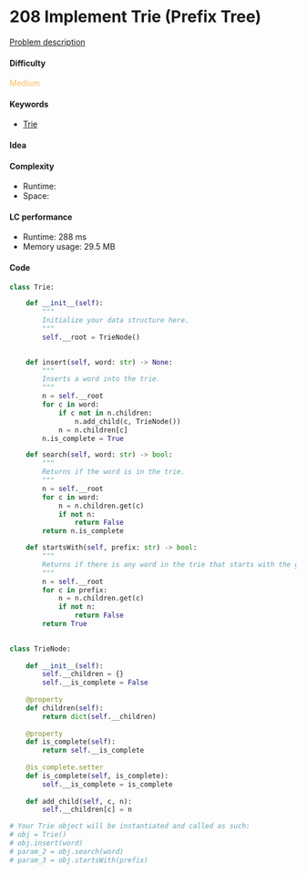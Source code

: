 208 Implement Trie (Prefix Tree)
=======================
[Problem description](https://leetcode.com/problems/implement-trie-prefix-tree/)

#### Difficulty
<span style="color:#FABC60">Medium</span>

#### Keywords
- [Trie](../categories/trie.md)
  
#### Idea

#### Complexity
- Runtime:
- Space: 
  
#### LC performance
- Runtime: 288 ms
- Memory usage: 29.5 MB

#### Code
```python
class Trie:

    def __init__(self):
        """
        Initialize your data structure here.
        """
        self.__root = TrieNode()
        

    def insert(self, word: str) -> None:
        """
        Inserts a word into the trie.
        """
        n = self.__root
        for c in word:
            if c not in n.children:
                n.add_child(c, TrieNode())
            n = n.children[c]
        n.is_complete = True

    def search(self, word: str) -> bool:
        """
        Returns if the word is in the trie.
        """
        n = self.__root
        for c in word:
            n = n.children.get(c)
            if not n:
                return False
        return n.is_complete

    def startsWith(self, prefix: str) -> bool:
        """
        Returns if there is any word in the trie that starts with the given prefix.
        """
        n = self.__root
        for c in prefix:
            n = n.children.get(c)
            if not n:
                return False
        return True
    

class TrieNode:
    
    def __init__(self):
        self.__children = {}
        self.__is_complete = False
    
    @property
    def children(self):
        return dict(self.__children)
    
    @property
    def is_complete(self):
        return self.__is_complete
    
    @is_complete.setter
    def is_complete(self, is_complete):
        self.__is_complete = is_complete
    
    def add_child(self, c, n):
        self.__children[c] = n

# Your Trie object will be instantiated and called as such:
# obj = Trie()
# obj.insert(word)
# param_2 = obj.search(word)
# param_3 = obj.startsWith(prefix)
```